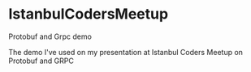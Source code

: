 # IstanbulCodersMeetup
Protobuf and Grpc demo

The demo I've used on my presentation at Istanbul Coders Meetup on Protobuf and GRPC
